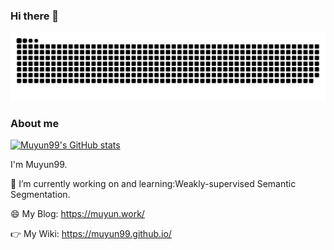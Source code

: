 ### Hi there 👋


![](https://raw.githubusercontent.com/Muyun99/Muyun99/main/assets/github-contribution-grid-snake.svg)

### About me      

[![Muyun99's GitHub stats](https://github-readme-stats.vercel.app/api?username=Muyun99&show_icons=true)](https://github.com/anuraghazra/github-readme-stats)

I'm Muyun99.

🔭  I’m currently working on and learning:Weakly-supervised Semantic Segmentation. 

😄  My Blog: https://muyun.work/

👉  My Wiki: https://muyun99.github.io/


<!--
**Muyun99/Muyun99** is a ✨ _special_ ✨ repository because its `README.md` (this file) appears on your GitHub profile.

Here are some ideas to get you started:

- 🔭 I’m currently working on ...
- 🌱 I’m currently learning ...
- 👯 I’m looking to collaborate on ...
- 🤔 I’m looking for help with ...
- 💬 Ask me about ...
- 📫 How to reach me: ...
- 😄 Pronouns: ...
- ⚡ Fun fact: ...
-->
